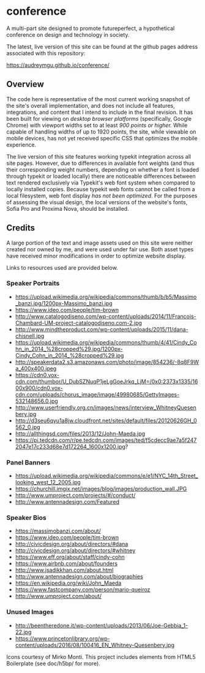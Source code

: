 # conference
A multi-part site designed to promote futureperfect, a hypothetical conference on design and technology in society.

The latest, live version of this site can be found at the github pages address associated with this repository:

https://audreymgu.github.io/conference/

## Overview
The code here is representative of the most current working snapshot of the site's overall implementation, and does not include all features, integrations, and content that I intend to include in the final revision. It has been built for viewing on *desktop browser platforms* (specifically, Google Chrome) with viewport widths set to at least *900 points or higher.* While capable of handling widths of up to 1920 points, the site, while viewable on mobile devices, has not yet received specific CSS that optimizes the mobile experience.

The live version of this site features working typekit integration across all site pages. However, due to differences in available font weights (and thus their corresponding weight numbers, depending on whether a font is loaded through typekit or loaded locally) there are noticeable differences between text rendered exclusively via Typekit's web font system when compared to locally installed copies. Because typekit web fonts cannot be called from a local filesystem, web font display *has not been optimized*. For the purposes of assessing the visual design, the local versions of the website's fonts, Sofia Pro and Proxima Nova, should be installed.

## Credits
A large portion of the text and image assets used on this site were neither created nor owned by me, and were used under fair use. Both asset types have received minor modifications in order to optimize website display.

Links to resources used are provided below.

### Speaker Portraits
- https://upload.wikimedia.org/wikipedia/commons/thumb/b/b5/Massimo_banzi.jpg/1200px-Massimo_banzi.jpg
- https://www.ideo.com/people/tim-brown
- http://www.catalogodiseno.com/wp-content/uploads/2014/11/Francois-Chambard-UM-project-catalogodiseno.com-2.jpg
- http://www.mindtheproduct.com/wp-content/uploads/2015/11/dana-chisnell.jpg
- https://upload.wikimedia.org/wikipedia/commons/thumb/4/41/Cindy_Cohn_in_2014_%28cropped%29.jpg/1200px-Cindy_Cohn_in_2014_%28cropped%29.jpg
- http://speakerdata2.s3.amazonaws.com/photo/image/854236/-8q8F9Wa_400x400.jpeg
- https://cdn0.vox-cdn.com/thumbor/U_DubSZNuqP1jeLgGoeJrkq_LjM=/0x0:2373x1335/1600x900/cdn0.vox-cdn.com/uploads/chorus_image/image/49980685/GettyImages-532148656.0.jpg
- http://www.userfriendly.org.cn/images/news/interview_WhitneyQuesenbery.jpg
- http://d3seu6qyu1a8jw.cloudfront.net/sites/default/files/20120626GH_0562_0.jpg
- http://allthingsd.com/files/2013/12/John-Maeda.jpg
- https://pi.tedcdn.com/r/pe.tedcdn.com/images/ted/f5cdecc9ae7a5f2472047e17c233d68e7d172264_1600x1200.jpg?

### Panel Banners
- https://upload.wikimedia.org/wikipedia/commons/e/e1/NYC_14th_Street_looking_west_12_2005.jpg
- https://churchill.imgix.net/images/blog/images/production_wall.JPG
- http://www.umproject.com/projects/#/conduct/
- http://www.antennadesign.com/Featured

### Speaker Bios
- https://massimobanzi.com/about/
- https://www.ideo.com/people/tim-brown
- http://civicdesign.org/about/directors/#dana
- http://civicdesign.org/about/directors/#whitney
- https://www.eff.org/about/staff/cindy-cohn
- https://www.airbnb.com/about/founders
- http://www.jsadikkhan.com/about.html
- http://www.antennadesign.com/about/biographies
- https://en.wikipedia.org/wiki/John_Maeda
- https://www.fastcompany.com/person/mario-queiroz
- http://www.umproject.com/about/

### Unused Images
- http://beentheredone.it/wp-content/uploads/2013/06/Joe-Gebbia_1-22.jpg
- https://www.princetonlibrary.org/wp-content/uploads/2016/08/100416_EN_Whitney-Quesenbery.jpg

Icons courtesy of Mirko Monti. This project includes elements from HTML5 Boilerplate (see doc/h5bp/ for more).

